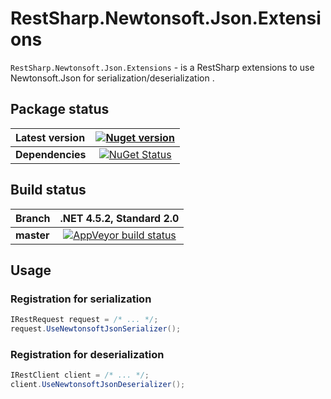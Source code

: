 RestSharp.Newtonsoft.Json.Extensions
===

`RestSharp.Newtonsoft.Json.Extensions` - is a RestSharp extensions to use Newtonsoft.Json for serialization/deserialization .

## Package status

| Latest version | [![Nuget version](http://img.shields.io/badge/nuget-v1.0.2-blue.png)](https://www.nuget.org/packages/RestSharp.Newtonsoft.Json.Extensions/) |
| :------ | :------: |
| **Dependencies** | [![NuGet Status](http://nugetstatus.com/RestSharp.Newtonsoft.Json.Extensions.png)](http://nugetstatus.com/packages/RestSharp.Newtonsoft.Json.Extensions) |

## Build status

| Branch | **.NET 4.5.2, Standard 2.0** |
| :------ | :------: |
| **master** | [![AppVeyor build status](https://ci.appveyor.com/api/projects/status/tw195dxk1m917pc3?svg=true)](https://ci.appveyor.com/project/i4004/restsharp-newtonsoft-json-extensions) |


## Usage

### Registration for serialization

```csharp
IRestRequest request = /* ... */;
request.UseNewtonsoftJsonSerializer();
```

### Registration for deserialization

```csharp
IRestClient сlient = /* ... */;
client.UseNewtonsoftJsonDeserializer();
```

